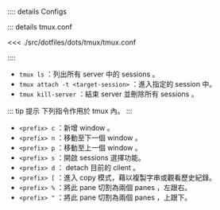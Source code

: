 :::: details Configs

::: details tmux.conf

<<< ./src/dotfiles/dots/tmux/tmux.conf

::::

* `tmux ls` ：列出所有 server 中的 sessions 。
* `tmux attach -t <target-session>` ：進入指定的 session 中。
* `tmux kill-server` ：結束 server 並刪除所有 sessions 。

::: tip 提示
下列指令作用於 tmux 內。
:::

* `<prefix> c` ：新增 window 。
* `<prefix> n` ：移動至下一個 window 。
* `<prefix> p` ：移動至上一個 window 。
* `<prefix> s` ：開啟 sessions 選擇功能。
* `<prefix> d` ： detach 目前的 client 。
* `<prefix> [` ：進入 copy 模式，藉以複製字串或觀看歷史紀錄。
* `<prefix> %` ：將此 pane 切割為兩個 panes ，左跟右。
* `<prefix> "` ：將此 pane 切割為兩個 panes ，上跟下。
